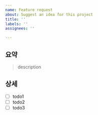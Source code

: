 ```yaml
---
name: Feature request
about: Suggest an idea for this project
title: ''
labels: ''
assignees: ''

---
```


## 요약
> description

## 상세
- [ ] todo1
- [ ] todo2
- [ ] todo3

